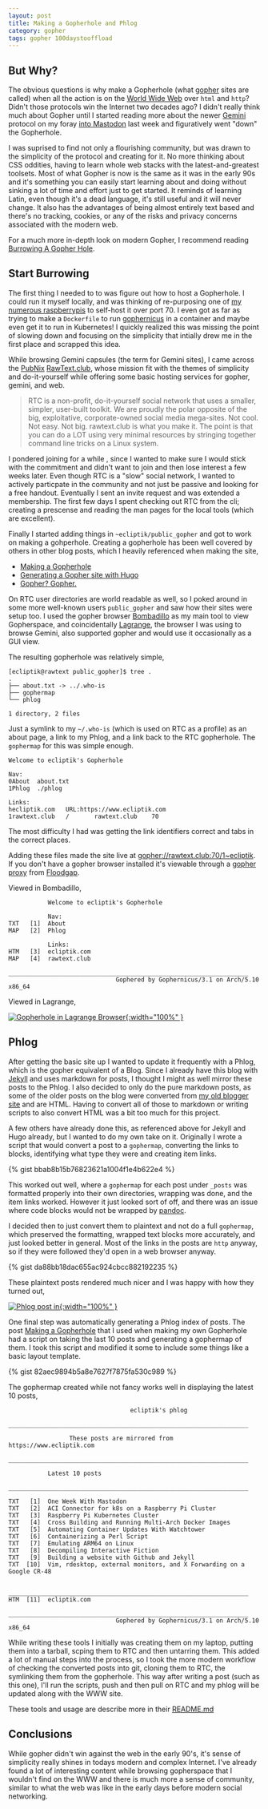 ```yaml
---
layout: post
title: Making a Gopherhole and Phlog
category: gopher
tags: gopher 100daystooffload
---
```


## But Why?

The obvious questions is why make a Gopherhole (what [gopher](https://en.wikipedia.org/wiki/Gopher_(protocol)) sites are called) when all the action is on the [World Wide Web](https://en.wikipedia.org/wiki/World_Wide_Web) over `html` and `http`? Didn't those protocols win the Internet two decades ago? I didn't really think much about Gopher until I started reading more about the newer [Gemini](https://gemini.circumlunar.space) protocol on my foray [into Mastodon](https://www.ecliptik.com/One-Week-With-Mastodon/) last week and figuratively went "down" the Gopherhole.

I was suprised to find not only a flourishing community, but was drawn to the simplicity of the protocol and creating for it. No more thinking about CSS oddities, having to learn whole web stacks with the latest-and-greatest toolsets. Most of what Gopher is now is the same as it was in the early 90s and it's something you can easily start learning about and doing without sinking a lot of time and effort just to get started. It reminds of learning Latin, even though it's a dead language, it's still useful and it will never change. It also has the advantages of being almost entirely text based and there's no tracking, cookies, or any of the risks and privacy concerns associated with the modern web.

For a much more in-depth look on modern Gopher, I recommend reading [Burrowing A Gopher Hole](https://tedium.co/2017/06/22/modern-day-gopher-history/).

## Start Burrowing

The first thing I needed to to was figure out how to host a Gopherhole. I could run it myself locally, and was thinking of re-purposing one of [my numerous raspberrypis](https://www.ecliptik.com/Raspberry-Pi-Kubernetes-Cluster/) to self-host it over port 70. I even got as far as trying to make a `Dockerfile` to run [gophernicus](http://www.gophernicus.org) in a container and maybe even get it to run in Kubernetes! I quickly realized this was missing the point of slowing down and focusing on the simplicity that intially drew me in the first place and scrapped this idea.

While browsing Gemini capsules (the term for Gemini sites), I came across the [PubNix](https://github.com/cwmccabe/pubnixhist) [RawText.club](https://rawtext.club), whose mission fit  with the themes of simplicity and do-it-yourself while offering some basic hosting services for gopher, gemini, and web.

>RTC is a non-profit, do-it-yourself social network that uses a smaller, simpler, user-built toolkit. We are proudly the polar opposite of the big, exploitative, corporate-owned social media mega-sites. Not cool. Not easy. Not big. rawtext.club is what you make it. The point is that you can do a LOT using very minimal resources by stringing together command line tricks on a Linux system.

I pondered joining for a while , since I wanted to make sure I would stick with the commitment and didn't want to join and then lose interest a few weeks later. Even though RTC is a "slow" social network, I wanted to actively particpate in the community and not just be passive and looking for a free handout. Eventually I sent an invite request and was extended a membership. The first few days I spent checking out RTC from the cli; creating a prescense and reading the man pages for the local tools (which are excellent).

Finally I started adding things in `~ecliptik/public_gopher` and got to work on making a gohperhole. Creating a gopherhole has been well covered by others in other blog posts, which I heavily referenced when making the site,

- [Making a Gopherhole](https://johngodlee.github.io/2019/11/20/gopher.html)
- [Generating a Gopher site with Hugo](https://jfm.carcosa.net/blog/computing/hugo-gopher/)
- [Gopher? Gopher.](https://petermolnar.net/article/gopher/)

On RTC user directories are world readable as well, so I poked around in some more well-known users `public_gopher` and saw how their sites were setup too. I used the gopher browser [Bombadillo](https://bombadillo.colorfield.space) as my main tool to view Gopherspace, and coincidentally [Lagrange](https://gmi.skyjake.fi/lagrange/), the browser I was using to browse Gemini, also supported gopher and would use it occasionally as a GUI view.

The resulting gopherhole was relatively simple,

```
[ecliptik@rawtext public_gopher]$ tree .
.
├── about.txt -> ../.who-is
├── gophermap
└── phlog

1 directory, 2 files
```

Just a symlink to my `~/.who-is` (which is used on RTC as a profile) as an about page, a link to my Phlog, and a link back to the RTC gopherhole. The `gophermap` for this was simple enough.

```
Welcome to ecliptik's Gopherhole

Nav:
0About	about.txt
1Phlog	./phlog

Links:
hecliptik.com	URL:https://www.ecliptik.com
1rawtext.club	/       rawtext.club    70
```

The most difficulty I had was getting the link identifiers  correct and tabs in the correct places.

Adding these files made the site live at [gopher://rawtext.club:70/1~ecliptik](gopher://rawtext.club:70/~ecliptik). If you don't have a gopher browser installed it's viewable through a [gopher proxy](https://gopher.floodgap.com/gopher/gw?a=gopher%3A%2F%2Frawtext.club%3A70%2F1%7Eecliptik) from [Floodgap](https://www.floodgap.com).

Viewed in Bombadillo,

```
           Welcome to ecliptik's Gopherhole
           
           Nav:
TXT   [1]  About
MAP   [2]  Phlog
           
           Links:
HTM   [3]  ecliptik.com
MAP   [4]  rawtext.club
           ___________________________________________________________________
                              Gophered by Gophernicus/3.1 on Arch/5.10 x86_64
```

Viewed in Lagrange,

[![Gopherhole in Lagrange Browser](/assets/images/posts/gopher-lagrange-01.png){:width="100%" }](/assets/images/posts/gopher-lagrange-01.png)

## Phlog

After getting the basic site up I wanted to update it frequently with a Phlog, which is the gopher equivalent of a Blog. Since I already have this blog with [Jekyll](https://www.ecliptik.com/Building-a-website-with-Github-and-Jekyll/) and uses markdown for posts, I thought I might as well mirror these posts to the Phlog. I also decided to only do the pure markdown posts, as some of the older posts on the blog were converted from [my old blogger site](https://junocake.blogspot.com) and are HTML. Having to convert all of those to markdown or writing scripts to also convert HTML was a bit too much for this project.

A few others have already done this, as referenced above for Jekyll and Hugo already, but I wanted to do my own take on it. Originally I wrote a script that would convert a post to a `gophermap`, converting the links to blocks, identifying what type they were and creating item links.

{% gist bbab8b15b76823621a1004f1e4b622e4 %}

This worked out well, where a `gophermap` for each post under `_posts` was formatted properly into their own directories, wrapping was done, and the item links worked. However it just looked sort of off, and there was an issue where code blocks would not be wrapped by [pandoc](https://pandoc.org/).

I decided then to just convert them to plaintext and not do a full `gophermap`, which preserved the formatting, wrapped text blocks more accurately, and just looked better in general. Most of the links in the posts are `http` anyway, so if they were followed they'd open in a web browser anyway.

{% gist da88bb18dac655ac924cbcc882192235 %}

These plaintext posts rendered much nicer and I was happy with how they turned out,

[![Phlog post in ](/assets/images/posts/gopher-phlog-post-01.png){:width="100%" }](/assets/images/posts/gopher-phlog-post-01.png)

One final step was automatically generating a Phlog index of posts. The post [Making a Gopherhole](https://johngodlee.github.io/2019/11/20/gopher.html) that I used when making my own Gopherhole had a script on taking the last 10 posts and generating a gophermap of them. I took this script and modified it some to include some things like a basic layout template.

{% gist 82aec9894b5a8e7627f7875fa530c989 %}

The gophermap created while not fancy works well in displaying the latest 10 posts,

```
                                  ecliptik's phlog
           ___________________________________________________________________
           
                 These posts are mirrored from https://www.ecliptik.com
           ___________________________________________________________________
           
           Latest 10 posts
           ___________________________________________________________________
           
TXT   [1]  One Week With Mastodon
TXT   [2]  ACI Connector for k8s on a Raspberry Pi Cluster
TXT   [3]  Raspberry Pi Kubernetes Cluster
TXT   [4]  Cross Building and Running Multi-Arch Docker Images
TXT   [5]  Automating Container Updates With Watchtower
TXT   [6]  Containerizing a Perl Script
TXT   [7]  Emulating ARM64 on Linux
TXT   [8]  Decompiling Interactive Fiction
TXT   [9]  Building a website with Github and Jekyll
TXT  [10]  Vim, rdesktop, external monitors, and X Forwarding on a Google CR-48
           
           ___________________________________________________________________
HTM  [11]  ecliptik.com
           ___________________________________________________________________
                              Gophered by Gophernicus/3.1 on Arch/5.10 x86_64
```

While writing these tools I initially was creating them on my laptop, putting them into a tarball, scping them to RTC and then untarring them. This added a lot of manual steps into the process, so I took the more modern workflow of checking the converted posts into git, cloning them to RTC, the symlinking them from the gopherhole. This way after writing a post (such as this one), I'll run the scripts, push and then pull on RTC and my phlog will be updated along with the WWW site.

These tools and usage are describe more in their [README.md](https://github.com/ecliptik/ecliptik.github.io/blob/master/_gopher/README.md)

## Conclusions

While gopher didn't win against the web in the early 90's, it's sense of simplicity really shines in todays modern and complex Internet. I've already found a lot of interesting content while browsing gopherspace that I wouldn't find on the WWW and there is much more a sense of community, similar to what the web was like in the early days before modern social networking.
